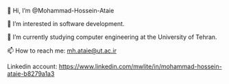 👋 Hi, I’m @Mohammad-Hossein-Ataie

👀 I’m interested in software development.

🌱 I’m currently studying computer engineering at the University of Tehran.

📫 How to reach me: mh.ataie@ut.ac.ir

Linkedin account: https://www.linkedin.com/mwlite/in/mohammad-hossein-ataie-b8279a1a3

<!---
Mohammad-Hossein-Ataie/Mohammad-Hossein-Ataie is a ✨ special ✨ repository because its `README.md` (this file) appears on your GitHub profile.
You can click the Preview link to take a look at your changes.
--->
